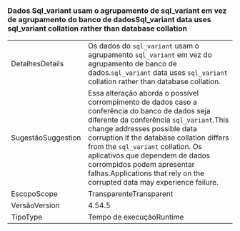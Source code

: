 ### <a name="sqlvariant-data-uses-sqlvariant-collation-rather-than-database-collation"></a><span data-ttu-id="1ecee-101">Dados Sql_variant usam o agrupamento de sql_variant em vez de agrupamento do banco de dados</span><span class="sxs-lookup"><span data-stu-id="1ecee-101">Sql_variant data uses sql_variant collation rather than database collation</span></span>

|   |   |
|---|---|
|<span data-ttu-id="1ecee-102">Detalhes</span><span class="sxs-lookup"><span data-stu-id="1ecee-102">Details</span></span>|<span data-ttu-id="1ecee-103">Os dados do <code>sql_variant</code> usam o agrupamento <code>sql_variant</code> em vez do agrupamento de banco de dados.</span><span class="sxs-lookup"><span data-stu-id="1ecee-103"><code>sql_variant</code> data uses <code>sql_variant</code> collation rather than database collation.</span></span>|
|<span data-ttu-id="1ecee-104">Sugestão</span><span class="sxs-lookup"><span data-stu-id="1ecee-104">Suggestion</span></span>|<span data-ttu-id="1ecee-105">Essa alteração aborda o possível corrompimento de dados caso a conferência do banco de dados seja diferente da conferência <code>sql_variant</code>.</span><span class="sxs-lookup"><span data-stu-id="1ecee-105">This change addresses possible data corruption if the database collation differs from the <code>sql_variant</code> collation.</span></span> <span data-ttu-id="1ecee-106">Os aplicativos que dependem de dados corrompidos podem apresentar falhas.</span><span class="sxs-lookup"><span data-stu-id="1ecee-106">Applications that rely on the corrupted data may experience failure.</span></span>|
|<span data-ttu-id="1ecee-107">Escopo</span><span class="sxs-lookup"><span data-stu-id="1ecee-107">Scope</span></span>|<span data-ttu-id="1ecee-108">Transparente</span><span class="sxs-lookup"><span data-stu-id="1ecee-108">Transparent</span></span>|
|<span data-ttu-id="1ecee-109">Versão</span><span class="sxs-lookup"><span data-stu-id="1ecee-109">Version</span></span>|<span data-ttu-id="1ecee-110">4.5</span><span class="sxs-lookup"><span data-stu-id="1ecee-110">4.5</span></span>|
|<span data-ttu-id="1ecee-111">Tipo</span><span class="sxs-lookup"><span data-stu-id="1ecee-111">Type</span></span>|<span data-ttu-id="1ecee-112">Tempo de execução</span><span class="sxs-lookup"><span data-stu-id="1ecee-112">Runtime</span></span>|

